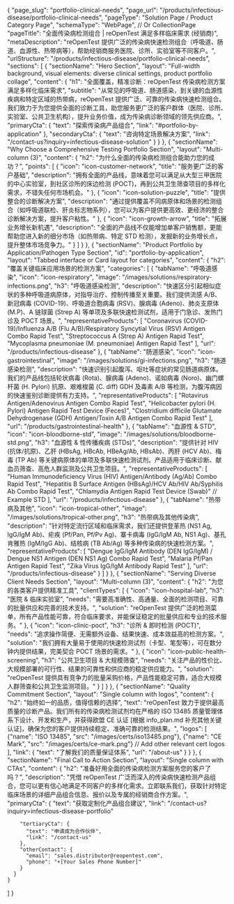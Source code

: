 {
    "page_slug": "portfolio-clinical-needs",
    "page_url": "/products/infectious-disease/portfolio-clinical-needs",
  "pageType": "Solution Page / Product Category Page",
  "schemaType": "WebPage", // Or CollectionPage
  "pageTitle": "全面传染病检测组合 | reOpenTest 满足多样临床需求 (经销商)",
  "metaDescription": "reOpenTest 提供广泛的传染病快速检测组合（呼吸道、肠道、血源性、热带病等），帮助经销商服务医院、诊所、实验室等不同客户。",
  "urlStructure": "/products/infectious-disease/portfolio-clinical-needs",
  "sections": [
    {
      "sectionName": "Hero Section",
      "layout": "Full-width background, visual elements: diverse clinical settings, product portfolio collage",
      "content": {
        "h1": "全面覆盖，精准诊断：reOpenTest 传染病检测方案满足多样化临床需求",
        "subtitle": "从常见的呼吸道、肠道感染，到关键的血源性疾病和特定区域的热带病，reOpenTest 提供广泛、可靠的传染病快速检测组合。我们致力于为您提供全面的诊断工具，助您服务更广泛的客户群体（医院、诊所、实验室、公共卫生机构），提升业务价值，成为传染病诊断领域的领先供应商。",
        "primaryCta": {
          "text": "探索传染病产品组合",
          "link": "#portfolio-by-application"
        },
        "secondaryCta": {
          "text": "咨询特定场景解决方案",
          "link": "/contact-us?inquiry=infectious-disease-solution"
        }
      }
    },
    {
      "sectionName": "Why Choose a Comprehensive Testing Portfolio Section",
      "layout": "Multi-column (3)",
      "content": {
        "h2": "为什么全面的传染病检测组合能助力您的成功？",
        "points": [
          {
            "icon": "icon-customer-network",
            "title": "服务更广泛的客户基础",
            "description": "拥有全面的产品线，意味着您可以满足从大型三甲医院的中心实验室，到社区诊所的床边检测 (POCT)，再到公共卫生筛查项目的多样化需求，不错失任何市场机会。"
          },
          {
            "icon": "icon-solution-puzzle",
            "title": "提供整合的诊断解决方案",
            "description": "通过提供覆盖不同病原体和场景的检测组合（如呼吸道联检、肝炎标志物系列），您可以为客户提供更高效、更经济的整合诊断解决方案，提升客户粘性。"
          },
          {
            "icon": "icon-growth-arrow",
            "title": "拓展业务增长新机遇",
            "description": "全面的产品线不仅能增加单客户销售额，更能帮助您进入新的细分市场（如热带病、特定 STD 检测），发掘新的业务增长点，提升整体市场竞争力。"
          }
        ]
      }
    },
    {
      "sectionName": "Product Portfolio by Application/Pathogen Type Section",
      "id": "portfolio-by-application",
      "layout": "Tabbed interface or Card layout for categories",
      "content": {
        "h2": "覆盖关键临床应用场景的检测方案",
        "categories": [
          {
            "tabName": "呼吸道感染",
            "icon": "icon-respiratory",
            "image": "/images/solutions/respiratory-infections.png",
            "h3": "呼吸道感染检测",
            "description": "快速区分引起相似症状的多种呼吸道病原体，对指导治疗、控制传播至关重要。我们提供流感 A/B、新冠病毒 (COVID-19)、呼吸道合胞病毒 (RSV)、腺病毒 (Adeno)、肺炎支原体 (M.P)、A 链球菌 (Strep A) 等单项及多联快速检测试剂，适用于门急诊、发热门诊及 POCT 场景。",
            "representativeProducts": [
              "Coronavirus (COVID-19)/Influenza A/B (Flu A/B)/Respiratory Syncytial Virus (RSV) Antigen Combo Rapid Test",
              "Streptococcus A (Strep A) Antigen Rapid Test",
              "Mycoplasma pneumoniae (M. pneumoniae) Antigen Rapid Test"
            ],
            "url": "/products/infectious-disease"
          },
          {
            "tabName": "肠道感染",
            "icon": "icon-gastrointestinal",
            "image": "/images/solutions/gi-infections.png",
            "h3": "肠道感染检测",
            "description": "快速识别引起腹泻、呕吐等症状的常见肠道病原体。我们的产品线包括轮状病毒 (Rota)、腺病毒 (Adeno)、诺如病毒 (Noro)、幽门螺杆菌 (H. Pylori) 抗原、艰难梭菌 (C. diff) GDH 及毒素 A/B 等检测，为腹泻病因的快速鉴别诊断提供有力支持。",
            "representativeProducts": [
              "Rotavirus Antigen/Adenovirus Antigen Combo Rapid Test",
              "Helicobacter pylori (H. Pylori) Antigen Rapid Test Device (Feces)",
              "Clostridium difficile Glutamate Dehydrogenase (GDH) Antigen/Toxin A/B Antigen Combo Rapid Test"
            ],
            "url": "/products/gastrointestinal-health"
          },
          {
            "tabName": "血源性 & STD",
            "icon": "icon-bloodborne-std",
            "image": "/images/solutions/bloodborne-std.png",
            "h3": "血源性 & 性传播疾病 (STDs)",
            "description": "提供针对 HIV (抗体/抗原)、乙肝 (HBsAg, HBcAb, HBeAg/Ab, HBsAb)、丙肝 (HCV Ab)、梅毒 (TP Ab) 等关键病原体的单项及多联快速检测试剂。产品适用于临床诊断、献血员筛查、高危人群监测及公共卫生项目。",
            "representativeProducts": [
              "Human Immunodeficiency Virus (HIV) Antigen/Antibody (Ag/Ab) Combo Rapid Test",
              "Hepatitis B Surface Antigen (HBsAg)/HCV Ab/HIV Ab/Syphilis Ab Combo Rapid Test",
              "Chlamydia Antigen Rapid Test Device (Swab)" // Example STD
            ],
            "url": "/products/infectious-disease"
          },
          {
            "tabName": "热带病及其他",
            "icon": "icon-tropical-other",
            "image": "/images/solutions/tropical-other.png",
            "h3": "热带病及其他传染病",
            "description": "针对特定流行区域和临床需求，我们还提供登革热 (NS1 Ag, IgG/IgM Ab)、疟疾 (Pf/Pan, Pf/Pv Ag)、寨卡病毒 (IgG/IgM Ab, NS1 Ag)、基孔肯雅热 (IgM/IgG Ab)、结核病 (TB Ab/Ag) 等多种传染病的快速检测方案。",
            "representativeProducts": [
              "Dengue IgG/IgM Antibody (DEN IgG/IgM) / Dengue NS1 Antigen (DEN NS1 Ag) Combo Rapid Test",
              "Malaria Pf/Pan Antigen Rapid Test",
              "Zika Virus IgG/IgM Antibody Rapid Test"
            ],
            "url": "/products/infectious-disease"
          }
        ]
      }
    },
    {
      "sectionName": "Serving Diverse Client Needs Section",
      "layout": "Multi-column (3)",
      "content": {
        "h2": "为您的各类客户提供精准工具",
        "clientTypes": [
          {
            "icon": "icon-hospital-lab",
            "h3": "医院 & 临床实验室",
            "needs": "需要高准确性、高通量、全面的检测项目、可靠的批量供应和完善的技术支持。",
            "solution": "reOpenTest 提供广泛的检测菜单，所有产品性能可靠，符合临床要求，并能保证稳定的批量供应和专业的技术服务。"
          },
          {
            "icon": "icon-clinic-poct",
            "h3": "诊所 & 即时检测 (POCT)",
            "needs": "追求操作简便、无需额外设备、结果快速、成本效益高的检测方案。",
            "solution": "我们拥有大量易于使用的快速检测试剂（卡型、笔型等），可在数分钟内提供结果，完美契合 POCT 场景的需求。"
          },
          {
            "icon": "icon-public-health-screening",
            "h3": "公共卫生项目 & 大规模筛查",
            "needs": "关注产品的性价比、大规模部署的可行性、结果的可靠性和供应商的稳定供应能力。",
            "solution": "reOpenTest 提供具有竞争力的批量采购价格，产品性能稳定可靠，适合大规模人群筛查和公共卫生监测项目。"
          }
        ]
      }
    },
    {
      "sectionName": "Quality Commitment Section",
      "layout": "Single column with logos",
      "content": {
        "h2": "始终如一的品质，值得信赖的选择",
        "text": "reOpenTest 致力于提供最高质量的诊断产品。我们所有的传染病检测试剂均在严格的 ISO 13485 质量管理体系下设计、开发和生产，并获得欧盟 CE 认证 [根据 info_plan.md 补充其他关键认证]，确保为您的客户提供持续稳定、准确可靠的检测结果。",
        "logos": [
          {"name": "ISO 13485", "src": "/images/certs/iso13485.png"},
          {"name": "CE Mark", "src": "/images/certs/ce-mark.png"}
          // Add other relevant cert logos
        ],
        "link": {
          "text": "了解我们的质量保证体系",
          "url": "/about-us"
        }
      }
    },
    {
      "sectionName": "Final Call to Action Section",
      "layout": "Single column with CTAs",
      "content": {
        "h2": "准备好用全面的传染病检测方案服务您的客户了吗？",
        "description": "凭借 reOpenTest 广泛而深入的传染病快速检测产品组合，您可以更有信心地满足不同客户的多样化需求。立即联系我们，获取针对特定临床场景的详细产品组合信息、报价以及专属的经销商合作方案。",
        "primaryCta": {
          "text": "获取定制化产品组合建议",
          "link": "/contact-us?inquiry=infectious-disease-portfolio"
       
        "tertiaryCta": {
          "text": "申请成为合作伙伴",
          "link": "/contact-us"
        },
        "otherContact": {
          "email": "sales.distributor@reopentest.com",
          "phone": "+[Your Sales Phone Number]"
        }
      }
    }
  ]
}
